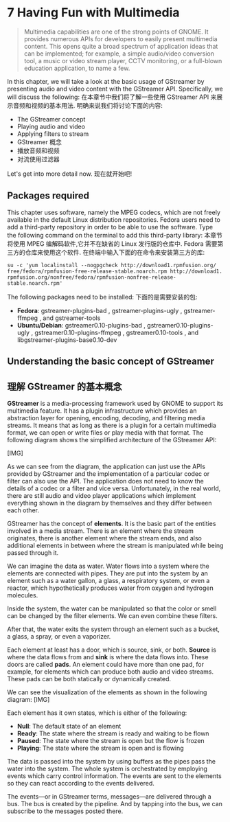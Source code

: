 # 7 Having Fun with Multimedia #

> Multimedia capabilities are one of the strong points of GNOME. It provides numerous APIs for developers to easily present multimedia content. This opens quite a broad spectrum of application ideas that can be implemented; for example, a simple audio/video conversion tool, a music or video stream player, CCTV monitoring, or a full-blown education application, to name a few.

In this chapter, we will take a look at the basic usage of GStreamer by presenting audio and video content with the GStreamer API. Specifically, we will discuss the following:
在本章节中我们将了解一些使用 GStreamer API 来展示音频和视频的基本用法.
明确来说我们将讨论下面的内容:

- The GStreamer concept
- Playing audio and video
- Applying filters to stream
- GStreamer 概念
- 播放音频和视频
- 对流使用过滤器

Let's get into more detail now.
现在就开始吧!

## Packages required

This chapter uses software, namely the MPEG codecs, which are not freely available in the
default Linux distribution repositories. Fedora users need to add a third-party repository in
order to be able to use the software. Type the following command on the terminal to add
this third-party library:
本章节将使用 MPEG 编解码软件,它并不在缺省的 Linux 发行版的仓库中.
Fedora 需要第三方的仓库来使用这个软件.
在终端中输入下面的在命令来安装第三方的库:

````
su -c 'yum localinstall --nogpgcheck http://download1.rpmfusion.org/
free/fedora/rpmfusion-free-release-stable.noarch.rpm http://download1.
rpmfusion.org/nonfree/fedora/rpmfusion-nonfree-release-stable.noarch.rpm'
````

The following packages need to be installed:
下面的是需要安装的包:
- **Fedora**: gstreamer-plugins-bad , gstreamer-plugins-ugly , gstreamer-ffmpeg , and gstreamer-tools
- **Ubuntu/Debian**: gstreamer0.10-plugins-bad , gstreamer0.10-plugins-ugly , gstreamer0.10-plugins-ffmpeg , gstreamer0.10-tools , and libgstreamer-plugins-base0.10-dev

## Understanding the basic concept of GStreamer
## 理解 GStreamer 的基本概念

**GStreamer** is a media-processing framework used by GNOME to support its multimedia
feature. It has a plugin infrastructure which provides an abstraction layer for opening,
encoding, decoding, and filtering media streams. It means that as long as there is a plugin for
a certain multimedia format, we can open or write files or play media with that format. The
following diagram shows the simplified architecture of the GStreamer API:

[IMG]

As we can see from the diagram, the application can just use the APIs provided by GStreamer
and the implementation of a particular codec or filter can also use the API. The application
does not need to know the details of a codec or a filter and vice versa. Unfortunately, in the
real world, there are still audio and video player applications which implement everything
shown in the diagram by themselves and they differ between each other.

GStreamer has the concept of **elements**. It is the basic part of the entities involved in a
media stream. There is an element where the stream originates, there is another element
where the stream ends, and also additional elements in between where the stream is
manipulated while being passed through it.

We can imagine the data as water. Water flows into a system where the elements are
connected with pipes. They are put into the system by an element such as a water gallon,
a glass, a respiratory system, or even a reactor, which hypothetically produces water from
oxygen and hydrogen molecules.

Inside the system, the water can be manipulated so that the color or smell can be changed
by the filter elements. We can even combine these filters.

After that, the water exits the system through an element such as a bucket, a glass, a spray,
or even a vaporizer.

Each element at least has a door, which is source, sink, or both. **Source** is where the data
flows from and **sink** is where the data flows into. These doors are called **pads**. An element
could have more than one pad, for example, for elements which can produce both audio
and video streams. These pads can be both statically or dynamically created.

We can see the visualization of the elements as shown in the following diagram:
[IMG]

Each element has it own states, which is either of the following:

- **Null**: The default state of an element
- **Ready**: The state where the stream is ready and waiting to be flown
- **Paused**: The state where the stream is open but the flow is frozen
- **Playing**: The state where the stream is open and is flowing

The data is passed into the system by using buffers as the pipes pass the water into
the system. The whole system is orchestrated by employing events which carry control
information. The events are sent to the elements so they can react according to the
events delivered.

The events—or in GStreamer terms, messages—are delivered through a bus. The bus is
created by the pipeline. And by tapping into the bus, we can subscribe to the messages
posted there.
